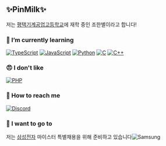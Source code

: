 ## ✨PinMilk✨
저는 [평택기계공업고등학교](http://ptmt.hs.kr/main.php)에 재학 중인 조한별이라고 합니다!

### 🌱 I’m currently learning
[![TypeScript](https://img.shields.io/badge/Typescript-informational)](https://www.typescriptlang.org/)
[![JavaScript](https://img.shields.io/badge/JavaScript-f0db4f)](https://www.ecma-international.org/ecma-262/)
[![Python](https://img.shields.io/badge/Python-blue)](https://www.python.org/)
[![C](https://img.shields.io/badge/C-blue)](https://en.wikipedia.org/wiki/C_(programming_language))
[![C++](https://img.shields.io/badge/C++-blue)](https://www.cplusplus.com/)

### 😠 I don't like
[![PHP](https://img.shields.io/badge/PHP-critical)](https://www.php.net/)

### 💬 How to reach me
[![Discord](https://img.shields.io/badge/Discord-@%ED%95%80%EB%B0%80%ED%81%AC-white?style=social&logo=discord)](https://discord.com/)

### 🏢 I want to go to
저는 [삼성전자](https://www.samsung.com/sec/) 마이스터 특별채용을 위해 준비하고 있습니다![![Samsung](https://img.shields.io/badge/Samsung%20Electronics-informational?logo=samsung)](https://www.samsung.com/sec/)

<!--
**PinMIlk/pinmilk** is a ✨ _special_ ✨ repository because its `README.md` (this file) appears on your GitHub profile.

Here are some ideas to get you started:

- 🔭 I’m currently working on ...
- 🌱 I’m currently learning ...
- 👯 I’m looking to collaborate on ...
- 🤔 I’m looking for help with ...
- 💬 Ask me about ...
- 📫 How to reach me: ...
- 😄 Pronouns: ...
- ⚡ Fun fact: ...
-->
